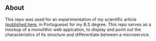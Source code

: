 ## About

This repo was used for an experimentation of my scientific article ([published here](https://www.uniara.com.br/arquivos/file/cca/artigos/2016/erick-carvalho-sao-miguel.pdf), in Portuguese) for my B.S degree. This repo serves as a mockup of a monolithic web applcation, to display and point out the characteristics of Its structure and differentiate between a microservice.
